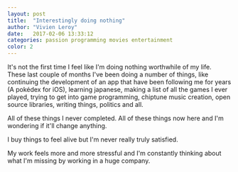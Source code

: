 ```yaml
---
layout: post
title:  "Interestingly doing nothing"
author: "Vivien Leroy"
date:   2017-02-06 13:33:12
categories: passion programming movies entertainment
color: 2
---
```


It's not the first time I feel like I'm doing nothing worthwhile of my life. These last couple of months I've been doing a number of things, like continuing the development of an app that have been following me for years (A pokédex for iOS), learning japanese, making a list of all the games I ever played, trying to get into game programming, chiptune music creation, open source libraries, writing things, politics and all. 

All of these things I never completed.
All of these things now here and I'm wondering if it'll change anything.

I buy things to feel alive but I'm never really truly satisfied.

My work feels more and more stressful and I'm constantly thinking about what I'm missing by working in a huge company.

